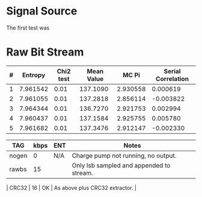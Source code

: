 
# Signal Source #

The first test was


# Raw Bit Stream #

| #    | Entropy  | Chi2 test | Mean Value | MC Pi       | Serial Correlation |
|------|----------|-----------|------------|-------------|--------------------|
| 1    | 7.961542 | 0.01      | 137.1090   | 2.930558    | 0.000619           |
| 2    | 7.961055 | 0.01      | 137.2818   | 2.856114    |-0.003822           |
| 3    | 7.964344 | 0.01      | 136.7270   | 2.921753    | 0.002994           |
| 4    | 7.960437 | 0.01      | 137.1584   | 2.925755    | 0.005780           |
| 5    | 7.961682 | 0.01      | 137.3476   | 2.912147    |-0.002330           |



| TAG    | kbps  | ENT | Notes                                 |
|--------|-------|-----|---------------------------------------|
| nogen  | 0     | N/A | Charge pump not running, no output.   |
| rawbs | 15      |     | Only lsb sampled and appended to stream.  |

| CRC32  | 16    | OK  | As above plus CRC32 extractor.        |

